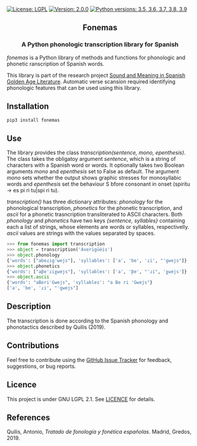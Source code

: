 [![License: LGPL](https://img.shields.io/github/license/fsanzl/fonemas)](https://opensource.org/licenses/LGPL-2.1)
[![Version: 2.0.0](https://img.shields.io/github/v/release/fsanzl/fonemas)](https://pypi.org/project/fonemas/)
[![Python versions: 3.5, 3.6, 3.7, 3.8, 3.9](https://img.shields.io/pypi/pyversions/fonemas)](https://pypi.org/project/fonemas/)


<h2 align="center">Fonemas</h2>
<h3 align="center">A Python phonologic transcription library for Spanish</h2>


*fonemas* is a Python library of methods and functions for phonologic and phonetic ranscription of Spanish words.

This library is part of the research project [Sound and Meaning in Spanish Golden Age Literature](https://soundandmeaning.univie.ac.at/). Automatic verse scansion required identifying phonologic features that can be used using this library.

## Installation

```bash
pip3 install fonemas
```

## Use

The library provides the class  *transcription(sentence, mono, epenthesis)*. The class takes the obligatoy argument *sentence*, which is a string of characters with a Spanish word or words. It optionally takes two Boolean arguments *mono* and *epenthesis* set to False as default. The argument *mono* sets whether the output shows graphic stresses for monosyllabic words and *epenthesis* set the behaviour S bfore consonant in onset (spiritu -> es pi ri tu|spi ri tu).

*transcription()* has three dictionary attributes: *phonology* for the phonological transcription, *phonetics* for the phonetic transcription, and *ascii* for a phonetic trasncription transliterated to ASCII characters. Both *phonology* and *phonetics*  have two keys *{sentence, syllables}* containing each a list of strings, whose elements are words or syllables, respectivelly. *ascii* values are strings with the values separated by spaces.


```python
>>> from fonemas import transcription
>>> object = transcription('Averigüéis')
>>> object.phonology
{'words': ["abeɾig'wejs"], 'syllables': ['a', 'be', 'ɾi', "'gwejs"]}
>>> object.phonetics
{'words': ["aβe'ɾiɣwejs"], 'syllables': ['a', 'βe', "'ɾi", 'ɣwejs']}
>>> object.ascii
{'words': "aBeri'Gwejs", 'syllables': "a Be ri 'Gwejs"}
['a', 'be', 'ɾi', "'gwejs"]
```

## Description

The transcription is done according to the Spanish phonology and phonotactics described by Quilis (2019).


## Contributions

Feel free to contribute using the [GitHub Issue Tracker](https://github.com/fsanzl/fonemas/issues) for feedback, suggestions, or bug reports.


## Licence

This project is under GNU LGPL 2.1. See [LICENCE](https://github.com/fsanzl/fonemas/LICENCE) for details.

## References

Quilis, Antonio, *Tratado de fonología y fonética españolas*. Madrid, Gredos, 2019.
